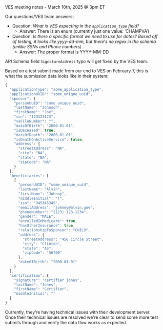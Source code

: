 VES meeting notes - March 10th, 2025 @ 3pm ET

Our questions/VES team answers:
- Question: _What is VES expecting in the `application_type` field?_
  - Answer: There is an enum (currently just one value: ‘CHAMPVA’)
- Question: _Is there a specific format we need to use for dates? Based off of testing, it looks like yyyy-dd-mm, but there's no regex in the schema (unlike SSNs and Phone numbers) ._
  - Answer: The proper format is YYYY-MM-DD

API Schema field `SignatureAadress` typo will get fixed by the VES team.

Based on a test submit made from our end to VES on February 7, this is what the submission data looks like in their system:

```javascript
{
  "applicationType": "some_application_type",
  "applicationUUID": "some_unique_uuid",
  "sponsor": {
    "personUUID": "some_unique_uuid",
    "lastName": "Johnson",
    "firstName": "Joe",
    "ssn": "123123123",
    "vaFileNumber": "",
    "dateOfBirth": "2000-01-01",
    "isDeceased": true,
    "dateOfDeath": "2000-01-01",
    "isDeathOnActiveService": false,
    "address": {
      "streetAddress": "NA",
      "city": "NA",
      "state": "NA",
      "zipCode": "NA"
    }
  },
  "beneficiaries": [
    {
      "personUUID": "some_unique_uuid",
      "lastName": "Alvin",
      "firstName": "Johnny",
      "middleInitial": "T",
      "ssn": "345345345",
      "emailAddress": "johnny@alvin.gov",
      "phoneNumber": "(123) 123-1234",
      "gender": "MALE",
      "enrolledInMedicare": true,
      "hasOtherInsurance": true,
      "relationshipToSponsor": "CHILD",
      "address": {
        "streetAddress": "456 Circle Street",
        "city": "Clinton",
        "state": "AS",
        "zipCode": "56790"
      },
      "dateOfBirth": "2000-01-01"
    }
  ],
  "certification": {
    "signature": "certifier jones",
    "lastName": "Jones",
    "firstName": "Certifier",
    "middleInitial": ""
  }
}

```

Currently, they're having technical issues with their development server. Once their technical issues are resolved we're clear to send some more test submits through and verify the data flow works as expected.
